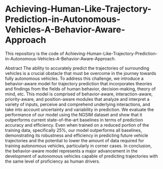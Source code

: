 # Achieving-Human-Like-Trajectory-Prediction-in-Autonomous-Vehicles-A-Behavior-Aware-Approach
This repository is the code of Achieving-Human-Like-Trajectory-Prediction-in-Autonomous-Vehicles-A-Behavior-Aware-Approach.

Abstract
The ability to accurately predict the trajectories of surrounding vehicles is a crucial obstacle that must be overcome in the journey towards fully autonomous vehicles. To address this challenge, we introduce a behavior-aware model for trajectory prediction that incorporates theories and findings from the fields of human behavior, decision-making, theory of mind, etc. This model is comprised of behavior-aware, interaction-aware, priority-aware, and position-aware modules that analyze and interpret a variety of inputs, perceive and comprehend underlying interactions, and take into account uncertainty and variability in prediction. We evaluate the performance of our model using the NGSIM dataset and show that it outperforms current state-of-the-art baselines in terms of prediction accuracy and efficiency. Even when trained on a reduced portion of the training data, specifically 25\%, our model outperforms all baselines, demonstrating its robustness and efficiency in predicting future vehicle trajectories and the potential to lower the amount of data required for training autonomous vehicles, particularly in corner cases. In conclusion, the behavior-aware model represents a major advancement in the development of autonomous vehicles capable of predicting trajectories with the same level of proficiency as human drivers.
